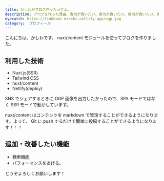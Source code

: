 ```yaml
---
title: かしわがブログ作ったってよ。
description: ブログを作った理由、寿司が食いたい。寿司が食いたい。寿司が食いたい。寿司が食いたい。寿司が食いたい。寿司が食いたい。寿司が食いたい。寿司が食いたい。寿司が食いたい。寿司が食いたい。
eyecatch: https://tsukkomi-otoshi.netlify.app/ogp.jpg
category: 'プロフィール'
---
```


こんにちは、かしわです。
nuxt/content モジュールを使ってブログを作りました。

## 利用した技術

- Nuxt.js(SSR)
- Tailwind CSS
- nuxt/content
- Netlify(deploy)

SNS でシェアするときに OGP 画像を出力したかったので、SPA モードではなく SSR モードで動かしています。

nuxt/content はコンテンツを markdown で管理することができるようになります。よって、 Git に push するだけで簡単に投稿することができるようになります！！！

## 追加・改善したい機能

- 検索機能
- パフォーマンスをあげる。

どうぞよろしくお願いします！
